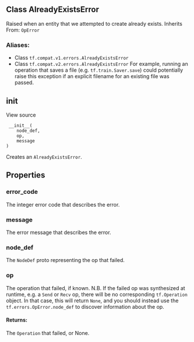 ## Class AlreadyExistsError
Raised when an entity that we attempted to create already exists.
Inherits From: `OpError`
### Aliases:
- Class `tf.compat.v1.errors.AlreadyExistsError`
- Class `tf.compat.v2.errors.AlreadyExistsError`
For example, running an operation that saves a file (e.g. `tf.train.Saver.save`) could potentially raise this exception if an explicit filename for an existing file was passed.
## __init__
View source

```
 __init__(
    node_def,
    op,
    message
)
```
Creates an `AlreadyExistsError`.
## Properties
### error_code
The integer error code that describes the error.
### message
The error message that describes the error.
### node_def
The `NodeDef` proto representing the op that failed.
### op
The operation that failed, if known.
N.B. If the failed op was synthesized at runtime, e.g. a `Send` or `Recv` op, there will be no corresponding `tf.Operation` object. In that case, this will return `None`, and you should instead use the `tf.errors.OpError.node_def` to discover information about the op.
#### Returns:
The `Operation` that failed, or None.
